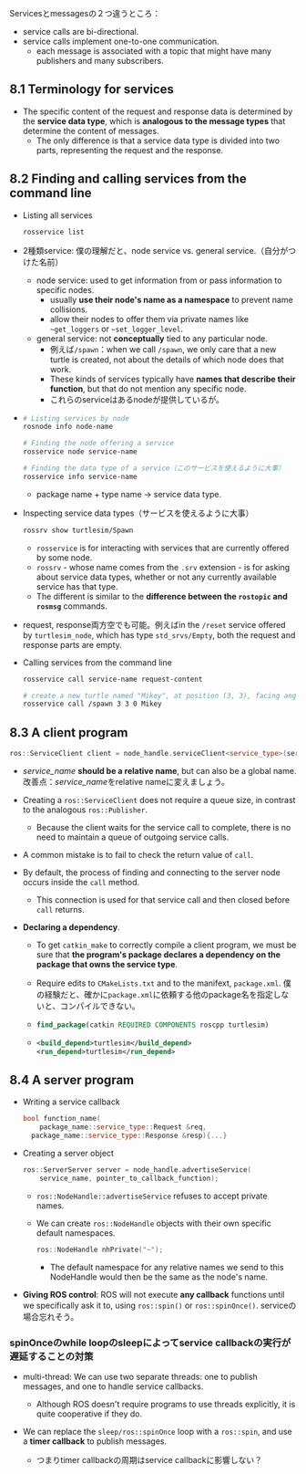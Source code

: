Servicesとmessagesの２つ違うところ：

- service calls are bi-directional.
- service calls implement one-to-one communication.
  - each message is associated with a topic that might have many publishers and many subscribers.

## 8.1 Terminology for services

- The specific content of the request and response data is determined by the **service data type**, which is **analogous to the message types** that determine the content of messages.
  - The only difference is that a service data type is divided into two parts, representing the request and the response.

## 8.2 Finding and calling services from the command line

- Listing all services

  ```bash
  rosservice list
  ```

- 2種類service: 僕の理解だと、node service vs. general service.（自分がつけた名前）
  - node service: used to get information from or pass information to specific nodes.
    - usually **use their node's name as a namespace** to prevent name collisions.
    - allow their nodes to offer them via private names like `~get_loggers` or `~set_logger_level`.
  - general service: not **conceptually** tied to any particular node.
    - 例えば`/spawn`：when we call `/spawn`, we only care that a new turtle is created, not about the details of which node does that work.
    - These kinds of services typically have **names that describe their function**, but that do not mention any specific node.
    - これらのserviceはあるnodeが提供しているが。

- ```bash
  # Listing services by node
  rosnode info node-name
  
  # Finding the node offering a service
  rosservice node service-name
  
  # Finding the data type of a service（このサービスを使えるように大事）
  rosservice info service-name
  ```

  - package name + type name -> service data type.

- Inspecting service data types（サービスを使えるように大事）

  ```bash
  rossrv show turtlesim/Spawn
  ```

  - `rosservice` is for interacting with services that are currently offered by some node.
  - `rossrv` - whose name comes from the `.srv` extension - is for asking about service data types, whether or not any currently available service has that type.
  - The different is similar to the **difference between the `rostopic` and `rosmsg`** commands.

- request, response両方空でも可能。例えばin the `/reset` service offered by `turtlesim_node`, which has type `std_srvs/Empty`, both the request and response parts are empty.

- Calling services from the command line

  ```bash
  rosservice call service-name request-content
  
  # create a new turtle named "Mikey", at position (3, 3), facing angle 0.
  rosservice call /spawn 3 3 0 Mikey
  ```

## 8.3 A client program

```c++
ros::ServiceClient client = node_handle.serviceClient<service_type>(service_name);
```

- *service_name* **should be a relative name**, but can also be a global name. 改善点：*service_name*をrelative nameに変えましょう。

- Creating a `ros::ServiceClient` does not require a queue size, in contrast to the analogous `ros::Publisher`.
  - Because the client waits for the service call to complete, there is no need to maintain a queue of outgoing service calls.

- A common mistake is to fail to check the return value of `call`.

- By default, the process of finding and connecting to the server node occurs inside the `call` method.

  - This connection is used for that service call and then closed before `call` returns.

- **Declaring a dependency**.

  - To get `catkin_make` to correctly compile a client program, we must be sure that **the program's package declares a dependency on the package that owns the service type**.

  - Require edits to `CMakeLists.txt` and to the manifext, `package.xml`. 僕の経験だと、確かに`package.xml`に依頼する他のpackage名を指定しないと、コンパイルできない。

  - ```cmake
    find_package(catkin REQUIRED COMPONENTS roscpp turtlesim)
    ```

  - ```xml
    <build_depend>turtlesim</build_depend>
    <run_depend>turtlesim</run_depend>
    ```

## 8.4 A server program

- Writing a service callback

  ```c++
  bool function_name(
      package_name::service_type::Request &req,
  	package_name::service_type::Response &resp){...}
  ```

- Creating a server object

  ```c++
  ros::ServerServer server = node_handle.advertiseService(
      service_name, pointer_to_callback_function);
  ```

  - `ros::NodeHandle::advertiseService` refuses to accept private names.

  - We can create `ros::NodeHandle` objects with their own specific default namespaces.

    ```c++
    ros::NodeHandle nhPrivate("~");
    ```

    - The default namespace for any relative names we send to this NodeHandle would then be the same as the node's name.

- **Giving ROS control**: ROS will not execute **any callback** functions until we specifically ask it to, using `ros::spin()` or `ros::spinOnce()`. serviceの場合忘れそう。

 ### spinOnceのwhile loopのsleepによってservice callbackの実行が遅延することの対策

- multi-thread: We can use two separate threads: one to publish messages, and one to handle service callbacks.
  - Although ROS doesn't require programs to use threads explicitly, it is quite cooperative if they do.

- We can replace the `sleep/ros::spinOnce` loop with a `ros::spin`, and use a **timer callback** to publish messages.
  - つまりtimer callbackの周期はservice callbackに影響しない？